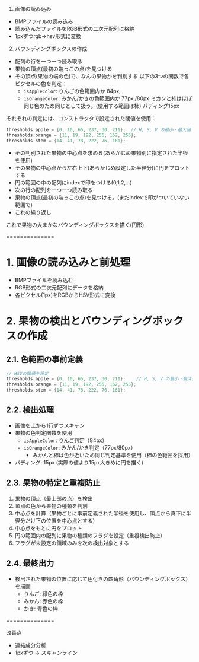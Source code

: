 
1. 画像の読み込み
 - BMPファイルの読み込み
 - 読み込んだファイルをRGB形式の二次元配列に格納
 - 1pxずつrgb->hsv形式に変換
2. バウンディングボックスの作成
 - 配列の行を一つ一つ読み取る
 - 果物の頂点(最初の端っこの点)を見つける
 - その頂点(果物の端の色)で、なんの果物かを判別する
 以下の3つの関数で各ピクセルの色を判定：
   - `isAppleColor`: りんごの色範囲内か 84px,
   - `isOrangeColor`: みかん/かきの色範囲内か 77px,/80px
ミカンと柿はほぼ同じ色のため同じとして扱う。(使用する範囲は柿)
パディング15px

それぞれの判定には、コンストラクタで設定された閾値を使用：
```cpp
thresholds.apple = {0, 10, 65, 237, 30, 211};  // H, S, V の最小・最大値
thresholds.orange = {11, 19, 192, 255, 162, 255};
thresholds.stem = {14, 41, 78, 222, 76, 161};
```
 - その判別された果物の中心点を求める(あらかじめ果物別に指定された半径を使用)
 - その果物の中心点から左右上下(あらかじめ設定した半径分)に円をプロットする
 - 円の範囲の中の配列にindexで印をつける(0,1,2,...)
 - 次の行の配列を一つ一つ読み取る
 - 果物の頂点(最初の端っこの点)を見つける。(まだindexで印がついていない範囲で)
 - これの繰り返し

これで果物の大まかなバウンディングボックスを描く(円形)

==============

# 1. 画像の読み込みと前処理
- BMPファイルを読み込む
- RGB形式の二次元配列にデータを格納
- 各ピクセル(1px)をRGBからHSV形式に変換

# 2. 果物の検出とバウンディングボックスの作成
## 2.1. 色範囲の事前定義
```cpp
// HSVの閾値を設定
thresholds.apple = {0, 10, 65, 237, 30, 211};    // H, S, V の最小・最大値
thresholds.orange = {11, 19, 192, 255, 162, 255};
thresholds.stem = {14, 41, 78, 222, 76, 161};
```

## 2.2. 検出処理
- 画像を上から1行ずつスキャン
- 果物の色判定関数を使用
  - `isAppleColor`: りんご判定（84px）
  - `isOrangeColor`: みかん/かき判定（77px/80px）
    - みかんと柿は色が近いため同じ判定基準を使用（柿の色範囲を採用）
- パディング: 15px (実際の値より15px大きめに円を描く)

## 2.3. 果物の特定と重複防止
1. 果物の頂点（最上部の点）を検出
2. 頂点の色から果物の種類を判別
3. 中心点を計算（果物ごとに事前定義された半径を使用し、頂点から真下に半径分だけ下の位置を中心点とする）
4. 中心点をもとに円をプロット
5. 円の範囲内の配列に果物の種類のフラグを設定（重複検出防止）
6. フラグが未設定の領域のみを次の検出対象とする

## 2.4. 最終出力
- 検出された果物の位置に応じて色付きの四角形（バウンディングボックス）を描画
  - りんご: 緑色の枠
  - みかん: 赤色の枠
  - かき: 青色の枠

==============

改善点  
 - 連結成分分析
 - 1pxずつ → スキャンライン
